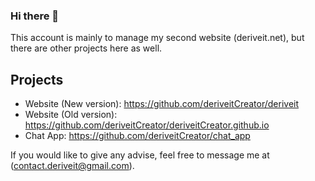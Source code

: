 ### Hi there 👋

This account is mainly to manage my second website (deriveit.net), but there are other projects here as well.

## Projects
- Website (New version): https://github.com/deriveitCreator/deriveit
- Website (Old version): https://github.com/deriveitCreator/deriveitCreator.github.io
- Chat App: https://github.com/deriveitCreator/chat_app

If you would like to give any advise, feel free to message me at (contact.deriveit@gmail.com).
